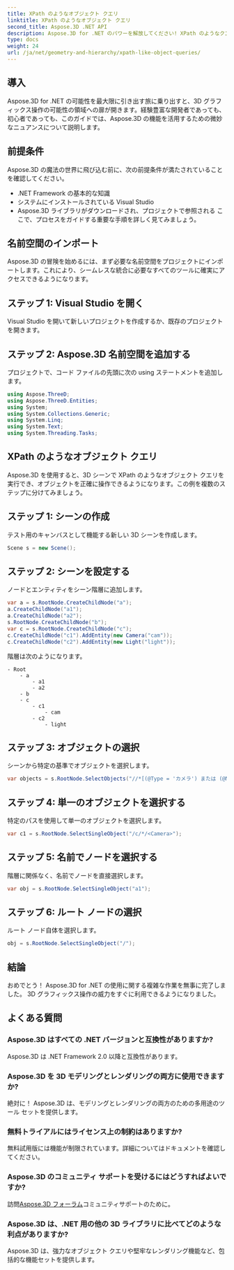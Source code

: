 ```yaml
---
title: XPath のようなオブジェクト クエリ
linktitle: XPath のようなオブジェクト クエリ
second_title: Aspose.3D .NET API
description: Aspose.3D for .NET のパワーを解放してください! XPath のようなクエリを使用して 3D グラフィックスをシームレスに操作します。今すぐダウンロードして、革新的な体験を体験してください。
type: docs
weight: 24
url: /ja/net/geometry-and-hierarchy/xpath-like-object-queries/
---
```

## 導入
Aspose.3D for .NET の可能性を最大限に引き出す旅に乗り出すと、3D グラフィックス操作の可能性の領域への扉が開きます。経験豊富な開発者であっても、初心者であっても、このガイドでは、Aspose.3D の機能を活用するための微妙なニュアンスについて説明します。
## 前提条件
Aspose.3D の魔法の世界に飛び込む前に、次の前提条件が満たされていることを確認してください。
- .NET Framework の基本的な知識
- システムにインストールされている Visual Studio
- Aspose.3D ライブラリがダウンロードされ、プロジェクトで参照される
ここで、プロセスをガイドする重要な手順を詳しく見てみましょう。
## 名前空間のインポート
Aspose.3D の冒険を始めるには、まず必要な名前空間をプロジェクトにインポートします。これにより、シームレスな統合に必要なすべてのツールに確実にアクセスできるようになります。
## ステップ 1: Visual Studio を開く
Visual Studio を開いて新しいプロジェクトを作成するか、既存のプロジェクトを開きます。
## ステップ 2: Aspose.3D 名前空間を追加する
プロジェクトで、コード ファイルの先頭に次の using ステートメントを追加します。
```csharp
using Aspose.ThreeD;
using Aspose.ThreeD.Entities;
using System;
using System.Collections.Generic;
using System.Linq;
using System.Text;
using System.Threading.Tasks;
```
## XPath のようなオブジェクト クエリ
Aspose.3D を使用すると、3D シーンで XPath のようなオブジェクト クエリを実行でき、オブジェクトを正確に操作できるようになります。この例を複数のステップに分けてみましょう。
## ステップ 1: シーンの作成
テスト用のキャンバスとして機能する新しい 3D シーンを作成します。
```csharp
Scene s = new Scene();
```
## ステップ 2: シーンを設定する
ノードとエンティティをシーン階層に追加します。
```csharp
var a = s.RootNode.CreateChildNode("a");
a.CreateChildNode("a1");
a.CreateChildNode("a2");
s.RootNode.CreateChildNode("b");
var c = s.RootNode.CreateChildNode("c");
c.CreateChildNode("c1").AddEntity(new Camera("cam"));
c.CreateChildNode("c2").AddEntity(new Light("light"));
```
階層は次のようになります。
```
- Root
    - a
        - a1
        - a2
    - b
    - c
        - c1
            - cam
        - c2
            - light
```
## ステップ 3: オブジェクトの選択
シーンから特定の基準でオブジェクトを選択します。
```csharp
var objects = s.RootNode.SelectObjects("//*[(@Type = 'カメラ') または (@Name = 'ライト')]");
```
## ステップ 4: 単一のオブジェクトを選択する
特定のパスを使用して単一のオブジェクトを選択します。
```csharp
var c1 = s.RootNode.SelectSingleObject("/c/*/<Camera>");
```
## ステップ 5: 名前でノードを選択する
階層に関係なく、名前でノードを直接選択します。
```csharp
var obj = s.RootNode.SelectSingleObject("a1");
```
## ステップ 6: ルート ノードの選択
ルート ノード自体を選択します。
```csharp
obj = s.RootNode.SelectSingleObject("/");
```
## 結論
おめでとう！ Aspose.3D for .NET の使用に関する複雑な作業を無事に完了しました。 3D グラフィックス操作の威力をすぐに利用できるようになりました。
## よくある質問
### Aspose.3D はすべての .NET バージョンと互換性がありますか?
Aspose.3D は .NET Framework 2.0 以降と互換性があります。
### Aspose.3D を 3D モデリングとレンダリングの両方に使用できますか?
絶対に！ Aspose.3D は、モデリングとレンダリングの両方のための多用途のツール セットを提供します。
### 無料トライアルにはライセンス上の制約はありますか?
無料試用版には機能が制限されています。詳細についてはドキュメントを確認してください。
### Aspose.3D のコミュニティ サポートを受けるにはどうすればよいですか?
訪問[Aspose.3D フォーラム](https://forum.aspose.com/c/3d/18)コミュニティサポートのために。
### Aspose.3D は、.NET 用の他の 3D ライブラリに比べてどのような利点がありますか?
Aspose.3D は、強力なオブジェクト クエリや堅牢なレンダリング機能など、包括的な機能セットを提供します。